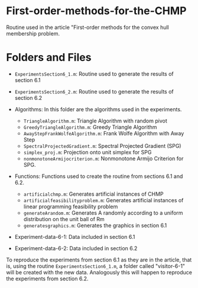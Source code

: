 # First-order-methods-for-the-CHMP
Routine used in the article "First-order methods for the convex hull membership problem.

# Folders and Files

* `ExperimentsSection6_1.m`: Routine used to generate the results of section 6.1

* `ExperimentsSection6_2.m`: Routine used to generate the results of section 6.2

- Algorithms: In this folder are the algorithms used in the experiments.
    * `TriangleAlgorithm.m`: Triangle Algorithm with random pivot
    * `GreedyTriangleAlgorithm.m`: Greedy Triangle Algorithm
    * `AwayStepFrankWolfeAlgorithm.m`: Frank Wolfe Algorithm with Away Step
    * `SpectralProjectedGradient.m`: Spectral Projected Gradient (SPG)
    * `simplex_proj.m`: Projection onto unit simplex for SPG
    * `nonmonotoneArmijocriterion.m`: Nonmonotone Armijo Criterion for SPG.

- Functions: Functions used to create the routine from sections 6.1 and 6.2.
    * `artificialchmp.m`: Generates artificial instances of CHMP
    * `artificialfeasibilityproblem.m`: Generates artificial instances of linear programming feasibility problem
    * `generateArandom.m`: Generates A randomly according to a uniform distribution on the unit ball of Rm
    * `generatesgraphics.m`: Generates the graphics in section 6.1

- Experiment-data-6-1: Data included in section 6.1
- Experiment-data-6-2: Data included in section 6.2

To reproduce the experiments from section 6.1 as they are in the article, that is, using the routine `ExperimentsSection6_1.m`, a folder called "visitor-6-1" will be created with the new data. Analogously this will happen to reproduce the experiments from section 6.2.

